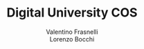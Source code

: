 ---
schema: default
title: Digital University COS
organization: KnowDive
notes: >-
  A service which helps the users to query and know about the different courses
  being taught at the University of Trento supported by its organizational
  structure.
resources:
  - name: KGE - Digital University COS
    url: 'https://bocchilorenzo.github.io/DUniversity-COS/'
    format: html
license: 'http://www.opendefinition.org/licenses/odc-by'
category:
  - Education
maintainer: Simone Bocca
maintainer_email: simone.bocca@unitn.it
author: Valentino Frasnelli <br> Lorenzo Bocchi
author_email: valentino.frasnelli@studenti.unitn.it <br> lorenzo.bocchi@studenti.unitn.it
tags: 'kge,DU,unitn'
pub_date: 02/11/2022
---